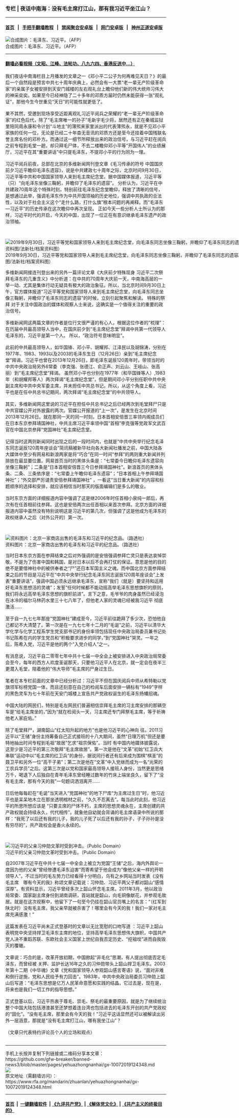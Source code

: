### 专栏 | 夜话中南海：没有毛主席打江山，那有我习近平坐江山？
------------------------

#### [首页](https://github.com/gfw-breaker/banned-news3/blob/master/README.md) &nbsp;&nbsp;|&nbsp;&nbsp; [手把手翻墙教程](https://github.com/gfw-breaker/guides/wiki) &nbsp;&nbsp;|&nbsp;&nbsp; [禁闻聚合安卓版](https://github.com/gfw-breaker/bn-android) &nbsp;&nbsp;|&nbsp;&nbsp; [网门安卓版](https://github.com/oGate2/oGate) &nbsp;&nbsp;|&nbsp;&nbsp; [神州正道安卓版](https://github.com/SzzdOgate/update) 



<div id="headerimg">
 <img alt="合成图片：毛泽东、习近平。（AFP）" src="https://www.rfa.org/mandarin/zhuanlan/yehuazhongnanhai/gx-03242016120559.html/mao-xi.jpg/@@images/156dba08-9cd1-452f-b997-4b1001f33d6d.jpeg" title="合成图片：毛泽东、习近平。（AFP）"/>
 <div id="headerimgcontents">
  <div id="headerimgcaption">
   <span>
    合成图片：毛泽东、习近平。（AFP）
   </span>
   <!-- zoomattribute -->
  </div>
  <!-- headerimgcaption -->
 </div>
 <!-- headerimagecontents -->
</div>

<hr/>


#### [翻墙必看视频（文昭、江峰、法轮功、八九六四、香港反送中...）](https://github.com/gfw-breaker/banned-news3/blob/master/pages/links.md)

<div id="storytext">
 <div>
  <div class="slot_header">
  </div>
 </div>
 <p>
  我们夜话中南海栏目上月播发的文章之一《邓小平二公子为何再难见天日？》的最后一个自然段是预言中共七十周年庆典上，必然会有一大票“老一辈无产阶级革命家”的亲属子女被安排到天安门城楼的左右观礼台上瞻仰他们新的伟大统帅习伟大的神采奕奕。如果至今已经神隐了二十多年的邓质方届时仍然未能获得一张“观礼证”，那他今生今世重见“天日”的可能性就更低了。
  <br/>
  <br/>
  果不其然，受邀到现场享受近距离观礼习近平阅兵之荣耀的“老一辈无产阶级革命家”的红色后代，除了“毛主席唯一的孙子”毛新宇毛少将，居然还有正在秦城监狱里陪同周永康和令计划“斗地主”的薄煕来家里派出的代表薄煕永，就是不见邓小平家族的任何一位，无论是已经二十年杳无音讯的邓质方还是至今还挂着中国残联名誉主席名份的邓朴方。而通过这一细节所释放出来的政治信号，与习近平赶在阅兵之前专程到毛堂一趟，却只拜毛尸体，不去二楼瞻仰邓小平等“开国伟人”的业绩展厅，习近平在其“重要讲话”中只提毛泽东，不提邓小平的行为同为一理。
  <br/>
  <br/>
  习近平阅兵前夜，总部在北京的多维新闻网刊登文章《毛习传承的符号 中国国庆前夕习近平瞻仰毛泽东遗容》，说是中共建政七十周年之际，北京时间9月30日，习近平等中共和中国国家领导人来到毛主席纪念堂。据中国媒体报道，习近平等（只）“向毛泽东坐像三鞠躬，并瞻仰了毛泽东的遗容”。 分析认为，习近平在中共建政70周年这个特殊时刻，特别前往毛泽东纪念堂瞻仰，释放了清晰的信号，是想通过此举，强调毛泽东作为中共开国领袖的历史地位，强调中共执政的合法性，以及对于社会主义这个“走什么路，打什么旗”根本问题的再阐释。而“毛泽东—习近平”的历史传承在这次瞻仰中再次呈现。 正如今天一些分析人士所认为的那样，习近平时代的开启，今天的中国，出现了一位正在有意识继承毛泽东遗产的政治领袖。
 </p>
 <p>
  <br/>
  <div class="image-inline captioned" style="width:808px;">
   <div style="width:808px;">
    <img alt="2019年9月30日，习近平等党和国家领导人来到毛主席纪念堂，向毛泽东同志坐像三鞠躬，并瞻仰了毛泽东同志的遗容。（组合资料图/法新社/档案资料图）" src="https://www.rfa.org/mandarin/yataibaodao/zhengzhi/ql1-09302019071114.html/Untitled-1.jpg" title="2019年9月30日，习近平等党和国家领导人来到毛主席纪念堂，向毛泽东同志坐像三鞠躬，并瞻仰了毛泽东同志的遗容。（组合资料图/法新社/档案资料图）"/>
   </div>
   <div class="image-caption">
    <span style="width:808px;">
     2019年9月30日，习近平等党和国家领导人来到毛主席纪念堂，向毛泽东同志坐像三鞠躬，并瞻仰了毛泽东同志的遗容。（组合资料图/法新社/档案资料图）
    </span>
    <span class="copyright">
    </span>
   </div>
  </div>
 </p>
 <p>
  多维新闻网接连刊登出来的另外一篇评论文章《大庆前夕特殊现身 习近平二次祭拜毛泽东的几重含义》中分析道：在中共的70周年大庆前一天，中南海高层的一举一动、尤其是集体行动无疑具有极大的政治象征。所以，当北京时间9月30日上午，官方媒体报道“习近平等党和国家领导人来到毛主席纪念堂，向毛泽东同志坐像三鞠躬，并瞻仰了毛泽东同志的遗容”的时候，立刻引起聚焦和解读。 特殊的祭拜 对于关注中国政治的媒体和观察人士来说，这确实是一个值得关注的重要的政治信号。
  <br/>
  <br/>
  多维新闻网这两篇文章的作者是位行文很严谨的有心人，根据这位作者的“梳理”：在历届中共最高领导人当中，在国庆前夕到“毛主席纪念堂”拜谒中共第一代领导人毛泽东的，习近平是第一个人。 所以，“政治符号意味明显”。
  <br/>
  <br/>
  此前的中共最高领导人，如华国锋、邓小平、胡耀邦、江泽民以及胡锦涛，分别在1977年、1983、1993以及2003的毛泽东生日（12月26日）亲到“毛主席纪念堂”拜谒，习近平也曾在2013年12月26日，即毛泽东诞辰120周年时，带领当时的中共中央政治局另外6常委（李克强、张德江、俞正声、刘云山、王岐山、张高丽）到“毛主席纪念堂”拜谒。 虽然邓小平也分别在1977年（和华国锋等人）,1983年（和胡耀邦等人）两次拜谒“毛主席纪念堂”，但是期间邓小平分别任职中共中央副主席和中共中央军委主席，并未担任中共总书记。所以，从这个角度上看，习近平也是在任中共总书记期间，两次拜谒“毛主席纪念堂”的中共领导人。
  <br/>
  <br/>
  其实，多维新闻网这里说的习近平在担任中共总书记之后已经两次到毛堂拜尸只是中共官媒公开对外披露的两次。官媒公开报道的“上一次”，是发生在北京时间2013年12月26日。就在那同一天的同一时刻，日本首相安倍晋三率领内阁成员们在日本东京参拜靖国神社，中共主席习近平率领中国“首相”李克强等党政军文武百官在中国北京参拜“党国神社”毛主席纪念堂。
  <br/>
  <br/>
  记得当时这两则新闻同时出现之后的一段时间内，也就是“中共中央举行纪念毛泽东同志诞辰120周年座谈会”简讯稿被新华社向各大新闻社播发之前，中国大陆各大媒体中至少有网易和新浪两家是将“巧合”在同一时间“参拜”的两则重大新闻并列排放在最显要位置。网易首页当时的黑体头条是：“七常委今日瞻仰毛泽东遗容向坐像三鞠躬”；二条是“日本首相安倍晋三今日参拜靖国神社”。新浪首页的黑体头条、二条、三条依序是：“七常委上午瞻仰毛泽东遗容”；“日本首相上午参拜靖国神社”；“外交部严厉谴责安倍参拜靖国神社” ，一看这“当日重大新闻”的内容和标题顺序的选择和安排，就应该相信当时那天的版面编辑们是多么的敬业。
  <br/>
  <br/>
  当时东京方面的详细报道内容中强调了这是继2006年时任首相小泉纯一郎后，再次有在任首相前往参拜。这也是安倍两次出任首相以来首次参拜。北京方面的详细报道内容中虽然没有特别说明这是习近平的第几次，但强调了这是他成为毛泽东的政权继承人之后（对外公开的）第一次。
 </p>
 <p>
  <br/>
  <div class="image-inline captioned" style="width:1024px;">
   <div style="width:1024px;">
    <img alt="资料图片：北京一家商店出售的毛泽东和习近平的纪念品。（路透社）" src="https://www.rfa.org/mandarin/zhuanlan/yehuazhongnanhai/gx-05302018144546.html/2018-03-01t110722z_953852364_rc1cdf0b0b40_rtrmadp_3_china-politics.jpg" title="资料图片：北京一家商店出售的毛泽东和习近平的纪念品。（路透社）"/>
   </div>
   <div class="image-caption">
    <span style="width:1024px;">
     资料图片：北京一家商店出售的毛泽东和习近平的纪念品。（路透社）
    </span>
    <span class="copyright">
    </span>
   </div>
  </div>
 </p>
 <p>
  当时日本东京方面在参拜结束之后对外强调的是安倍强调参拜亡灵只是表达哀悼崇敬，不是为了伤害中国和韩国，是对日本以后不会再打仗的保证。意思是他的目的绝不是要借神社中的被供奉者之“尸”还日本军国主义之魂。而中国北京方面参拜结束之后的节目是习近平在“中共中央举行纪念毛泽东同志诞辰120周年座谈会”上发表“重要讲话”，强调中国必须永远继承毛泽东，宣称“我们（就是）要坚持和运用好毛泽东思想活的灵魂”；发誓“任何时候都不能动摇高举毛泽东思想旗帜的原则，我们将永远高举毛泽东思想的旗帜前进”。言下之意，毛爷爷的肉身虽然已经浸泡在冰冷的福尔马林药水里三十七八年了，但他老人家的灵魂已经被我习近平 彻底激活……
  <br/>
  <br/>
  至于自一九七七年那座“党国神社”建成至今，习近平前往跪拜了多少次，恐怕他自己都记不大清楚了。第一次是在一九七七年十二月的“毛诞”之前，习近平以清华大学化学与化学工程系学生党支部书记的身份率领包括现任中央政治局委员兼书记处书记陈希在内的学生党员和“积极要求进步的同学，”到“党国神社”哭灵。一年之后，陈希入党，习近平是他的两个“入党介绍人”之一。
  <br/>
  <br/>
  有消息说，习近平自二零零七年中共十七届一中全会上被安排进入中央政治局常委会至今，每年的西方人欢度圣诞那天，只要他习近平人在北京，就一定会在夜半三更潜入毛堂，陪着他的“伟大导师”毛主席的尸身过生日。
  <br/>
  <br/>
  笔者在本专栏前面的文章中已经分析过：习近平不但在国庆阅兵中师从希特勒以党旗领军标榜党国一体，而且还刻意在自己的检阅车后面安排一辆标有“1949”字样的黑色灵车为七十年前在天安门城楼上宣告共产党政权诞生的毛泽东扬幡招魂。
  <br/>
  <br/>
  中国大陆的网民们，特别是毛左网民们普遍相信崇拜毛主席的习主席安排的那辆空车是“给毛主席坐的，”因为“就在检阅头一天，习主席还专门拜祭毛主席，等于祈祷他老人家庇佑。”
  <br/>
  <br/>
  除了毛堂拜尸，湖南韶山“红太阳升起的地方”也是他习近平的心神向 往。2011习近平以“王储”身份主持筹备自己正式接班的十八大期间，虽然“日理万机”但还是要特地抽出时间专程到毛祖“故居”乞求“祖宗保佑”。当时 有中国内地媒体披露说，这至少是习近平的第三次敬拜“毛主席故居”。第一次是他在“文革”初始“红卫兵大串联”运动中以“毛主席的红卫兵”的身份，据说同行者还有后来成为围棋“棋圣”的聂卫平和另外一位“高干子弟”；第二次是他在“文革”中入党继而成为一名“光荣的工农兵学员”之后。这第三次是以党和国家最高领导人接班人身份，当然更是思绪万千，喝退下人后独自在青年毛泽东曾经睡过数年的竹床上端坐良久，留下了“没有毛主席，那有今天的我”一句题词洒泪离开……
  <br/>
  <br/>
  日后他每每赶在“毛诞”当天进入“党国神社”的地下尸库“为主席过生日”时，他习近平也是呆呆地木立在那坐透明棺材之前，“久久不忍离去”。每当此时此刻，他习近平的所思所想应该是 “只要主席的尸体不朽，主席的思想灵魂永在，主席创建的共产政权就会持续永久，代代相传”。就象他自幼就会背诵的毛主席语录中所说的那样：“我死了以后还有我的儿子，我的儿子死了以后还有我的孙子，子子孙孙是没有穷尽的”，共产政权会是香火永续的。
 </p>
 <p>
  <br/>
  <div class="image-inline captioned" style="width:1600px;">
   <div style="width:1600px;">
    <img alt="习近平的父亲习仲勋文革时受到冲击。（Public Domain）" src="https://www.rfa.org/mandarin/zhuanlan/yehuazhongnanhai/gx-09172018122239.html/20160519051526607.jpg" title="习近平的父亲习仲勋文革时受到冲击。（Public Domain）"/>
   </div>
   <div class="image-caption">
    <span style="width:1600px;">
     习近平的父亲习仲勋文革时受到冲击。（Public Domain）
    </span>
    <span class="copyright">
    </span>
   </div>
  </div>
 </p>
 <p>
  自2007年习近平在中共十七届一中全会上被立为党国“王储”之后，海内外舆论一度因为他的父亲“曾经惨遭毛泽东迫害“而寄希望于他会成为”像他父亲一样的开明领导人”。不过当时的毛左势力已经看得十分明白，乌有之乡网站当时发表《没有毛主席　哪有今天的我》称颂文章记载说：习仲勋、习近平两父子都对韶山“感情深厚”。有资料显示，习近平曾经多次上韶山怀念毛主席。2011年3月，他以政治局常委、国家副主席身份到湖南调研，首站就是韶山，向毛铜像献花，并参观毛故居。就是在这次视察中，他留下了一句至今仍挂在韶山官员嘴上的名言：“（红军到陕北时）没有毛主席，我父亲早就被杀害了！哪里会有今天的我！我们一家对毛主席充满感激！”
  <br/>
  <br/>
  这篇发表在习近平尚未正式登基时的文章以无比宽慰的口吻写道 ：习近平上韶山表明党中央坚持捍卫毛泽东主席的地位，坚持高举毛泽东思想伟大旗帜，中国共产党人决不重蹈苏联、东欧社会主义国家上世纪自我否定历史、“挖祖坟”进而自我毁灭的覆辙。
  <br/>
  <br/>
  文章说：巧合的是，改革开放初期，中国掀起“非毛化”思潮，有人提出彻底否定毛泽东，而曾经被 关押、监护长达16年之久的习仲勋带头上韶山捍卫毛泽东。2003年第十二期《中华魂》文章《党和国家领导人参观韶山感言寄语》说，“面对非难和倒行逆施，党和人民给予有力回击”。1983年，中共中央政治局委员习仲勋上韶山后写道：“毛泽东思想是亿万人民革命意愿和实践的结晶，它过去是，现在是，将来也是我们一切工作的指导思想。”
  <br/>
  <br/>
  正式登基以后，习近平热衷于尊毛、崇毛、祭毛的最重要原因，就是为了继续统治整个中国大陆包括港澳甚至还梦想着连台湾也包括进去的毛泽东开创的共产党政权的“固化”。“没有毛主席，那里会有今天的我！”习近平这话显然还可以被解读出另外一层涵意，那就是“没有毛主席打江山，哪有我坐江山”？
  <br/>
  <br/>
  （文章只代表特约评论员个人的立场和观点）
  <br/>
  <br/>
 </p>
</div>

<hr/>
手机上长按并复制下列链接或二维码分享本文章：<br/>
https://github.com/gfw-breaker/banned-news3/blob/master/pages/yehuazhongnanhai/gx-10072019124348.md <br/>
<a href='https://github.com/gfw-breaker/banned-news3/blob/master/pages/yehuazhongnanhai/gx-10072019124348.md'><img src='https://github.com/gfw-breaker/banned-news3/blob/master/pages/yehuazhongnanhai/gx-10072019124348.md.png'/></a> <br/>
原文地址（需翻墙访问）：https://www.rfa.org/mandarin/zhuanlan/yehuazhongnanhai/gx-10072019124348.html


------------------------
#### [首页](https://github.com/gfw-breaker/banned-news3/blob/master/README.md) &nbsp;|&nbsp; [一键翻墙软件](https://github.com/gfw-breaker/nogfw/blob/master/README.md) &nbsp;| [《九评共产党》](https://github.com/gfw-breaker/9ping.md/blob/master/README.md#九评之一评共产党是什么) | [《解体党文化》](https://github.com/gfw-breaker/jtdwh.md/blob/master/README.md) | [《共产主义的终极目的》](https://github.com/gfw-breaker/gczydzjmd.md/blob/master/README.md)


<img src='http://gfw-breaker.win/banned-news3/pages/yehuazhongnanhai/gx-10072019124348.md' width='0px' height='0px'/>
